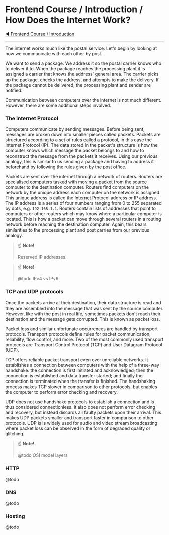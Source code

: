 # Frontend Course / Introduction / How Does the Internet Work?

[:arrow_backward: Frontend Course / Introduction](./README.md)

---

The internet works much like the postal service. Let's begin by looking at how we communicate with each other by post.

We want to send a package. We address it so the postal carrier knows who to deliver it to. When the package reaches the processing plant it is assigned a carrier that knows the address' general area. The carrier picks up the package, checks the address, and attempts to make the delivery. If the package cannot be delivered, the processing plant and sender are notified.

Communication between computers over the internet is not much different. However, there are some additional steps involved.

### The Internet Protocol

Computers communicate by sending messages. Before being sent, messages are broken down into smaller pieces called packets. Packets are structured according to a set of rules called a protocol, in this case the Internet Protocol (IP). The data stored in the packet's structure is how the computer knows which message the packet belongs to and how to reconstruct the message from the packets it receives. Using our previous analogy, this is similar to us sending a package and having to address it beforehand by following the rules given by the post office.

Packets are sent over the internet through a network of routers. Routers are specialised computers tasked with moving a packet from the source computer to the destination computer. Routers find computers on the network by the unique address each computer on the network is assigned. This unique address is called the Internet Protocol address or IP address. The IP address is a series of four numbers ranging from 0 to 255 separated by dots, e.g. `192.168.1.1`. Routers contain lists of addresses that point to computers or other routers which may know where a particular computer is located. This is how a packet can move through several routers in a routing network before reaching the destination computer. Again, this bears similarities to the processing plant and post carries from our previous analogy.

> :point_up: **Note!**
>
> Reserved IP addresses.

> :point_up: **Note!**
>
> @todo IPv4 vs IPv6

### TCP and UDP protocols

Once the packets arrive at their destination, their data structure is read and they are assembled into the message that was sent by the source computer. However, like with the post in real life, sometimes packets don't reach their destination and the message gets corrupted. This is known as packet loss.

Packet loss and similar unfortunate occurrences are handled by transport protocols. Transport protocols define rules for packet communication, reliability, flow control, and more. Two of the most commonly used transport protocols are Transport Control Protocol (TCP) and User Datagram Protocol (UDP).

TCP offers reliable packet transport even over unreliable networks. It establishes a connection between computers with the help of a three-way handshake: the connection is first initiated and acknowledged; then the connection is established and data transfer started; and finally the connection is terminated when the transfer is finished. The handshaking process makes TCP slower in comparison to other protocols, but enables the computer to perform error checking and recovery.

UDP does not use handshake protocols to establish a connection and is thus considered connectionless. It also does not perform error checking and recovery, but instead discards all faulty packets upon their arrival. This makes UDP packets smaller and transport faster in comparison to other protocols. UDP is is widely used for audio and video stream broadcasting where packet loss can be observed in the form of degraded quality or glitching.

> :point_up: **Note!**
>
> @todo OSI model layers

### HTTP

@todo

### DNS

@todo

### Hosting

@todo
